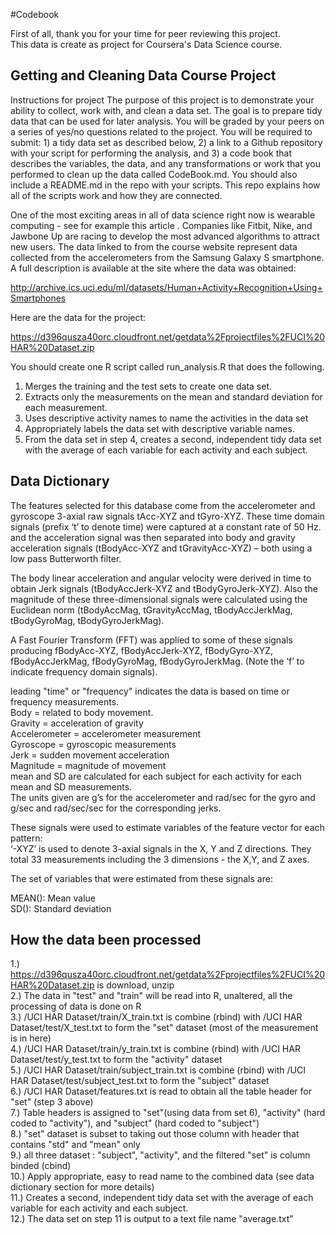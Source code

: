 #Codebook

First of all, thank you for your time for peer reviewing this project.<br>
This data is create as project for Coursera's Data Science course.<br>

## Getting and Cleaning Data Course Project
Instructions for project The purpose of this project is to demonstrate your ability to collect, work with, and clean a data set. The goal is to prepare tidy data that can be used for later analysis. You will be graded by your peers on a series of yes/no questions related to the project. You will be required to submit: 1) a tidy data set as described below, 2) a link to a Github repository with your script for performing the analysis, and 3) a code book that describes the variables, the data, and any transformations or work that you performed to clean up the data called CodeBook.md. You should also include a README.md in the repo with your scripts. This repo explains how all of the scripts work and how they are connected.<br>

One of the most exciting areas in all of data science right now is wearable computing - see for example this article . Companies like Fitbit, Nike, and Jawbone Up are racing to develop the most advanced algorithms to attract new users. The data linked to from the course website represent data collected from the accelerometers from the Samsung Galaxy S smartphone. A full description is available at the site where the data was obtained:<br>

http://archive.ics.uci.edu/ml/datasets/Human+Activity+Recognition+Using+Smartphones<br>

Here are the data for the project:<br>

https://d396qusza40orc.cloudfront.net/getdata%2Fprojectfiles%2FUCI%20HAR%20Dataset.zip<br>

You should create one R script called run_analysis.R that does the following.<br>

1. Merges the training and the test sets to create one data set.<br>
2. Extracts only the measurements on the mean and standard deviation for each measurement.<br>
3. Uses descriptive activity names to name the activities in the data set<br>
4. Appropriately labels the data set with descriptive variable names.<br>
5. From the data set in step 4, creates a second, independent tidy data set with the average of each variable for each activity and each subject.<br>

## Data Dictionary
The features selected for this database come from the accelerometer and gyroscope 3-axial raw signals tAcc-XYZ and tGyro-XYZ. These time domain signals (prefix ‘t’ to denote time) were captured at a constant rate of 50 Hz. and the acceleration signal was then separated into body and gravity acceleration signals (tBodyAcc-XYZ and tGravityAcc-XYZ) – both using a low pass Butterworth filter.<br>

The body linear acceleration and angular velocity were derived in time to obtain Jerk signals (tBodyAccJerk-XYZ and tBodyGyroJerk-XYZ). Also the magnitude of these three-dimensional signals were calculated using the Euclidean norm (tBodyAccMag, tGravityAccMag, tBodyAccJerkMag, tBodyGyroMag, tBodyGyroJerkMag).<br>

A Fast Fourier Transform (FFT) was applied to some of these signals producing fBodyAcc-XYZ, fBodyAccJerk-XYZ, fBodyGyro-XYZ, fBodyAccJerkMag, fBodyGyroMag, fBodyGyroJerkMag. (Note the ‘f’ to indicate frequency domain signals).<br>


leading "time" or "frequency" indicates the data is based on time or frequency measurements.<br>
Body = related to body movement.<br>
Gravity = acceleration of gravity<br>
Accelerometer = accelerometer measurement<br>
Gyroscope = gyroscopic measurements<br>
Jerk = sudden movement acceleration<br>
Magnitude = magnitude of movement<br>
mean and SD are calculated for each subject for each activity for each mean and SD measurements.<br>
The units given are g’s for the accelerometer and rad/sec for the gyro and g/sec and rad/sec/sec for the corresponding jerks.<br>

These signals were used to estimate variables of the feature vector for each pattern:<br>
‘-XYZ’ is used to denote 3-axial signals in the X, Y and Z directions. They total 33 measurements including the 3 dimensions - the X,Y, and Z axes.<br>


The set of variables that were estimated from these signals are:<br>

MEAN(): Mean value<br>
SD(): Standard deviation<br>

## How the data been processed
1.) https://d396qusza40orc.cloudfront.net/getdata%2Fprojectfiles%2FUCI%20HAR%20Dataset.zip is download, unzip<br>
2.) The data in "test" and "train" will be read into R, unaltered, all the processing of data is done on R<br>
3.) /UCI HAR Dataset/train/X_train.txt is combine (rbind) with /UCI HAR Dataset/test/X_test.txt to form the "set" dataset (most of the measurement is in here)<br>
4.) /UCI HAR Dataset/train/y_train.txt is combine (rbind) with /UCI HAR Dataset/test/y_test.txt to form the "activity" dataset<br>
5.) /UCI HAR Dataset/train/subject_train.txt is combine (rbind) with /UCI HAR Dataset/test/subject_test.txt to form the "subject" dataset<br>
6.) /UCI HAR Dataset/features.txt is read to obtain all the table header for "set" (step 3 above)<br>
7.) Table headers is assigned to "set"(using data from set 6), "activity" (hard coded to "activity"), and "subject" (hard coded to "subject")<br>
8.) "set" dataset is subset to taking out those column with header that contains "std" and "mean" only<br>
9.) all three dataset : "subject", "activity", and the filtered "set" is column binded (cbind)<br>
10.) Apply appropriate, easy to read name to the combined data (see data dictionary section for more details)<br>
11.) Creates a second, independent tidy data set with the average of each variable for each activity and each subject.<br>
12.) The data set on step 11 is output to a text file name "average.txt"<br>

